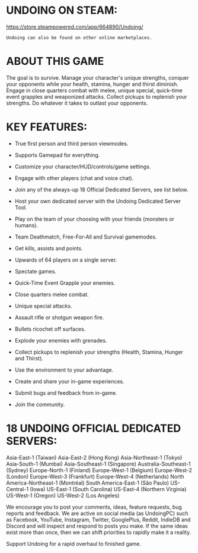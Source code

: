 # UNDOING ON STEAM:
https://store.steampowered.com/app/664890/Undoing/

```
Undoing can also be found on other online marketplaces.
```

# ABOUT THIS GAME
The goal is to survive. Manage your character's unique strengths, conquer your opponents while your health, stamina, hunger and thirst diminish. Engage in close quarters combat with melee, unique special, quick-time event grapples and weaponized attacks. Collect pickups to replenish your strengths. Do whatever it takes to outlast your opponents.

# KEY FEATURES:

* True first person and third person viewmodes.
* Supports Gamepad for everything.
* Customize your character/HUD/controls/game settings.
* Engage with other players (chat and voice chat).

* Join any of the always-up 18 Official Dedicated Servers, see list below.
* Host your own dedicated server with the Undoing Dedicated Server Tool.


* Play on the team of your choosing with your friends (monsters or humans).
* Team Deathmatch, Free-For-All and Survival gamemodes.
* Get kills, assists and points.
* Upwards of 64 players on a single server.
* Spectate games.

* Quick-Time Event Grapple your enemies.
* Close quarters melee combat.
* Unique special attacks.
* Assault rifle or shotgun weapon fire.
* Bullets ricochet off surfaces.
* Explode your enemies with grenades.
* Collect pickups to replenish your strengths (Health, Stamina, Hunger and Thirst).
* Use the environment to your advantage.


* Create and share your in-game experiences.
* Submit bugs and feedback from in-game.
* Join the community.

# 18 UNDOING OFFICIAL DEDICATED SERVERS:

Asia-East-1 (Taiwan)
Asia-East-2 (Hong Kong)
Asia-Northeast-1 (Tokyo)
Asia-South-1 (Mumbai)
Asia-Southeast-1 (Singapore)
Australia-Southeast-1 (Sydney)
Europe-North-1 (Finland)
Europe-West-1 (Belgium)
Europe-West-2 (London)
Europe-West-3 (Frankfurt)
Europe-West-4 (Netherlands)
North America-Northeast-1 (Montréal)
South America-East-1 (São Paulo)
US-Central-1 (Iowa)
US-East-1 (South Carolina)
US-East-4 (Northern Virginia)
US-West-1 (Oregon)
US-West-2 (Los Angeles)

We encourage you to post your comments, ideas, feature requests, bug reports and feedback.
We are active on social media (as UndoingPC) such as Facebook, YouTube, Instagram, Twitter, GooglePlus, Reddit, IndieDB and Discord and will inspect and respond to posts you make. If the same ideas exist more than once, then we can shift priorities to rapidly make it a reality.

Support Undoing for a rapid overhaul to finished game.
